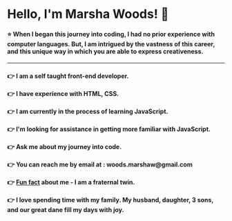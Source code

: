 <!DOCTYPE html>
<html lang="en">
    <head>
    <meta charset="UTF-8">
    <meta name="viewport" content="width=device-width, initial-scale=1.0">
    <meta http-equiv="X-UA-Compatible" content="ie=edge">
        <link rel="stylesheet" href="style.css">
 </head>
    
 <body>
     <h1> Hello, I'm Marsha Woods! &#128578</h1>
     
  <h4>&#11088 When I began this journey into coding, I had no prior experience with computer languages.   But, I am intrigued by the vastness of this career, and this unique way in which you are able to express creativeness.</h4>
      <hr>
<h4>&#128073  I am a self taught front-end developer. <br>
    <br>
    &#128073 I have experience with HTML, CSS. <br>
    <br>
  &#128073 I am currently in the process of learning JavaScript.   <br>
    <br>
   &#128073 I'm looking for assistance in getting more familiar with JavaScript.<br>
    <br>
    &#128073 Ask me about my journey into code. <br>
    <br>
    &#128073 You can reach me by email at : woods.marshaw@gmail.com<br>
    <br>
    &#128073 <strong><u>Fun fact</u></strong> about me - I am a fraternal twin.<br>
    <br>
    &#128073 I love spending time with my family.  My husband, daughter, 3 sons, and our great dane fill my days with joy.
 

 

 </body>
    </html>



<!--
**Marsha0527/Marsha0527** is a ✨ _special_ ✨ repository because its `README.md` (this file) appears on your GitHub profile.
<img src="https://giphy.com/gifs/IPiNtiAjZDznxr5Bas">
Here are some ideas to get you started:

- 🔭 I’m currently working on ...
- 🌱 I’m currently learning ...
- 👯 I’m looking to collaborate on ...
- 🤔 I’m looking for help with ...
- 💬 Ask me about ...
- 📫 How to reach me: ...
- 😄 Pronouns: ...
- ⚡ Fun fact: ...
-->
